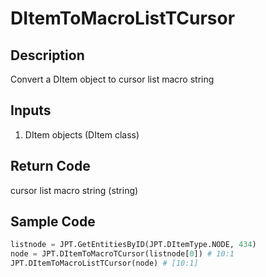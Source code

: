 # DItemToMacroListTCursor

## Description

Convert a DItem object to cursor list macro string

## Inputs

1. DItem objects (DItem class)

## Return Code

cursor list macro string (string)

## Sample Code

```python
listnode = JPT.GetEntitiesByID(JPT.DItemType.NODE, 434)
node = JPT.DItemToMacroTCursor(listnode[0]) # 10:1
JPT.DItemToMacroListTCursor(node) # [10:1]
```
